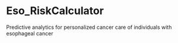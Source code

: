 # Eso_RiskCalculator
Predictive analytics for personalized cancer care of individuals with esophageal cancer
